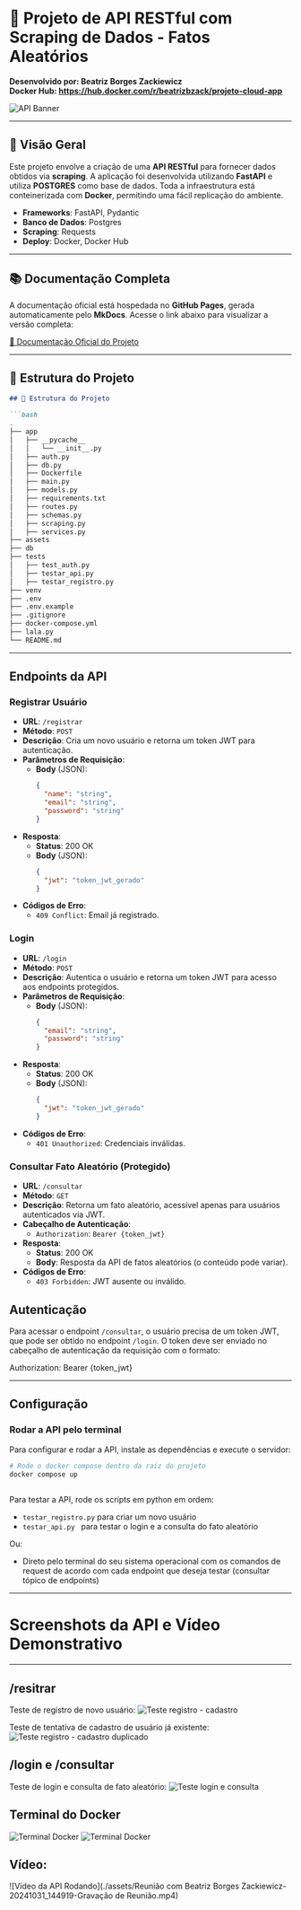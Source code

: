 # 🎯 Projeto de API RESTful com Scraping de Dados - Fatos Aleatórios

**Desenvolvido por: Beatriz Borges Zackiewicz**  
**Docker Hub: https://hub.docker.com/r/beatrizbzack/projeto-cloud-app**

![API Banner](./assets/ilustracao-projeto.png)  
<!-- Adicione uma imagem representativa do projeto -->

---

## 📖 Visão Geral

Este projeto envolve a criação de uma **API RESTful** para fornecer dados obtidos via **scraping**. A aplicação foi desenvolvida utilizando **FastAPI** e utiliza **POSTGRES** como base de dados. Toda a infraestrutura está conteinerizada com **Docker**, permitindo uma fácil replicação do ambiente.

- **Frameworks**: FastAPI, Pydantic
- **Banco de Dados**: Postgres
- **Scraping**: Requests
- **Deploy**: Docker, Docker Hub

---

## 📚 Documentação Completa

A documentação oficial está hospedada no **GitHub Pages**, gerada automaticamente pelo **MkDocs**. Acesse o link abaixo para visualizar a versão completa:

[📄 Documentação Oficial do Projeto](https://seu-usuario.github.io/seu-projeto)

---

## 📂 Estrutura do Projeto

```markdown
## 📂 Estrutura do Projeto

```bash
.
├── app
│   ├── __pycache__
│   │   └── __init__.py
│   ├── auth.py
│   ├── db.py
│   ├── Dockerfile
│   ├── main.py
│   ├── models.py
│   ├── requirements.txt
│   ├── routes.py
│   ├── schemas.py
│   ├── scraping.py
│   ├── services.py
├── assets
├── db
├── tests
│   ├── test_auth.py
│   ├── testar_api.py
│   ├── testar_registro.py
├── venv
├── .env
├── .env.example
├── .gitignore
├── docker-compose.yml
├── lala.py
└── README.md

```
--- 
## Endpoints da API
### **Registrar Usuário**

- **URL**: `/registrar`
- **Método**: `POST`
- **Descrição**: Cria um novo usuário e retorna um token JWT para autenticação.
- **Parâmetros de Requisição**:
  - **Body** (JSON):
    ```json
    {
      "name": "string",
      "email": "string",
      "password": "string"
    }
    ```
- **Resposta**:
  - **Status**: 200 OK
  - **Body** (JSON):
    ```json
    {
      "jwt": "token_jwt_gerado"
    }
    ```
- **Códigos de Erro**:
  - `409 Conflict`: Email já registrado.

### **Login**

- **URL**: `/login`
- **Método**: `POST`
- **Descrição**: Autentica o usuário e retorna um token JWT para acesso aos endpoints protegidos.
- **Parâmetros de Requisição**:
  - **Body** (JSON):
    ```json
    {
      "email": "string",
      "password": "string"
    }
    ```
- **Resposta**:
  - **Status**: 200 OK
  - **Body** (JSON):
    ```json
    {
      "jwt": "token_jwt_gerado"
    }
    ```
- **Códigos de Erro**:
  - `401 Unauthorized`: Credenciais inválidas.

### **Consultar Fato Aleatório (Protegido)**

- **URL**: `/consultar`
- **Método**: `GET`
- **Descrição**: Retorna um fato aleatório, acessível apenas para usuários autenticados via JWT.
- **Cabeçalho de Autenticação**:
  - `Authorization`: `Bearer {token_jwt}`
- **Resposta**:
  - **Status**: 200 OK
  - **Body**: Resposta da API de fatos aleatórios (o conteúdo pode variar).
- **Códigos de Erro**:
  - `403 Forbidden`: JWT ausente ou inválido.

## Autenticação

Para acessar o endpoint `/consultar`, o usuário precisa de um token JWT, que pode ser obtido no endpoint `/login`. O token deve ser enviado no cabeçalho de autenticação da requisição com o formato:

Authorization: Bearer {token_jwt}

--- 
## Configuração

### Rodar a API pelo terminal
Para configurar e rodar a API, instale as dependências e execute o servidor:

```bash
# Rode o docker compose dentro da raiz do projeto
docker compose up
 
``` 

Para testar a API, rode os scripts em python em ordem:
- ``testar_registro.py`` para criar um novo usuário
- ``testar_api.py `` para testar o login e a consulta do fato aleatório

Ou:
- Direto pelo terminal do seu sistema operacional com os comandos de request de acordo com cada endpoint que deseja testar (consultar tópico de endpoints)

---
# Screenshots da API e Vídeo Demonstrativo
--- 
## /resitrar
Teste de registro de novo usuário:
![Teste registro - cadastro](./assets/test-register-1.png)  

Teste de tentativa de cadastro de usuário já existente:
![Teste registro - cadastro duplicado](./assets/test-register-2.png)  

## /login e /consultar
Teste de login e consulta de fato aleatório:
![Teste login e consulta](./assets/test-login-consultar.png)  

## Terminal do Docker
![Terminal Docker](./assets/test-terminal-1.png)
![Terminal Docker](./assets/test-terminal-2.png)


## Vídeo:
![Vídeo da API Rodando](./assets/Reunião com Beatriz Borges Zackiewicz-20241031_144919-Gravação de Reunião.mp4)